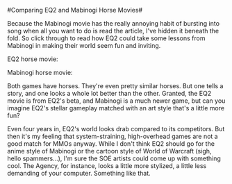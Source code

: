 #Comparing EQ2 and Mabinogi Horse Movies#

Because the Mabinogi movie has the really annoying habit of bursting into song when all you want to do is read the article, I've hidden it beneath the fold. So click through to read how EQ2 could take some lessons from Mabinogi in making their world seem fun and inviting.


EQ2 horse movie:



Mabinogi horse movie:



Both games have horses. They're even pretty similar horses. But one tells a story, and one looks a whole lot better than the other. Granted, the EQ2 movie is from EQ2's beta, and Mabinogi is a much newer game, but can you imagine EQ2's stellar gameplay matched with an art style that's a little more fun?

Even four years in, EQ2's world looks drab compared to its competitors. But then it's my feeling that system-straining, high-overhead games are not a good match for MMOs anyway. While I don't think EQ2 should go for the anime style of Mabinogi or the cartoon style of World of Warcraft (sigh, hello spammers...), I'm sure the SOE artists could come up with something cool. The Agency, for instance, looks a little more stylized, a little less demanding of your computer. Something like that.

